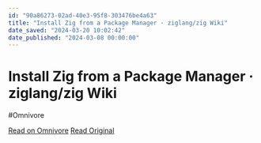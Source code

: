 ```yaml
---
id: "90a86273-02ad-40e3-95f8-303476be4a63"
title: "Install Zig from a Package Manager · ziglang/zig Wiki"
date_saved: "2024-03-20 10:02:42"
date_published: "2024-03-08 00:00:00"
---
```


# Install Zig from a Package Manager · ziglang/zig Wiki
#Omnivore

[Read on Omnivore](https://omnivore.app/me/install-zig-from-a-package-manager-ziglang-zig-wiki-18e5b5022d8)
[Read Original](https://github.com/ziglang/zig/wiki/Install-Zig-from-a-Package-Manager)

